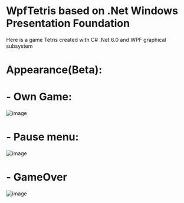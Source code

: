 # WpfTetris based on .Net Windows Presentation Foundation

Here is a game Tetris created with C# .Net 6.0 and WPF graphical subsystem
# Appearance(Beta):
# - Own Game:
![image](https://user-images.githubusercontent.com/66406936/184934667-70077751-45e4-40e8-a4b8-9afc6c4bbdeb.png)

# - Pause menu:
![image](https://user-images.githubusercontent.com/66406936/184934746-55aa77ce-46fb-44c2-8e4e-53b7ca759c11.png)

# - GameOver
![image](https://user-images.githubusercontent.com/66406936/184934849-5146a411-1c2d-472b-91c5-2665cdce55ab.png)

